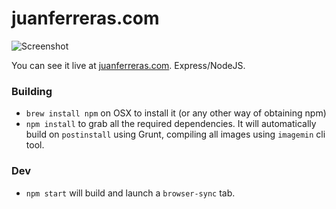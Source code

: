 # juanferreras.com #

![Screenshot](https://www.juanferreras.com/img/email-header.jpg)

You can see it live at [juanferreras.com](http://juanferreras.com). Express/NodeJS.

### Building ###

* `brew install npm` on OSX to install it (or any other way of obtaining npm)
* `npm install` to grab all the required dependencies. It will automatically build on `postinstall` using Grunt, compiling all images using `imagemin` cli tool.

### Dev ###
* `npm start` will build and launch a `browser-sync` tab.
